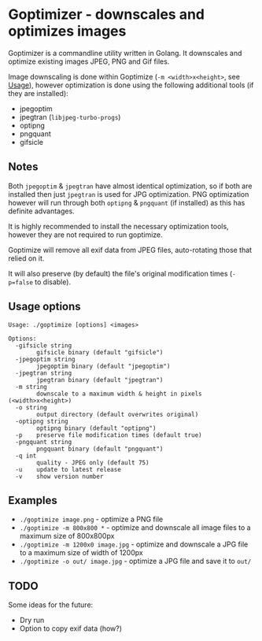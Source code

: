 # Goptimizer - downscales and optimizes images

Goptimizer is a commandline utility written in Golang. It downscales and optimize existing images JPEG, PNG and Gif files.

Image downscaling is done within Goptimize (`-m <width>x<height>`, see [Usage](#usage-options)), however optimization is done using the following additional tools (if they are installed):

- jpegoptim
- jpegtran (`libjpeg-turbo-progs`)
- optipng
- pngquant
- gifsicle


## Notes

Both `jpegoptim` & `jpegtran` have almost identical optimization, so if both are installed then just `jpegtran` is used for JPG optimization. PNG optimization however will run through both `optipng` & `pngquant` (if installed) as this has definite advantages.

It is highly recommended to install the necessary optimization tools, however they are not required to run goptimize.

Goptimize will remove all exif data from JPEG files, auto-rotating those that relied on it.

It will also preserve (by default) the file's original modification times (`-p=false` to disable).


## Usage options

```
Usage: ./goptimize [options] <images>

Options:
  -gifsicle string
        gifsicle binary (default "gifsicle")
  -jpegoptim string
        jpegoptim binary (default "jpegoptim")
  -jpegtran string
        jpegtran binary (default "jpegtran")
  -m string
        downscale to a maximum width & height in pixels (<width>x<height>)
  -o string
        output directory (default overwrites original)
  -optipng string
        optipng binary (default "optipng")
  -p    preserve file modification times (default true)
  -pngquant string
        pngquant binary (default "pngquant")
  -q int
        quality - JPEG only (default 75)
  -u    update to latest release
  -v    show version number
```


## Examples

- `./goptimize image.png` - optimize a PNG file
- `./goptimize -m 800x800 *` - optimize and downscale all image files to a maximum size of 800x800px
- `./goptimize -m 1200x0 image.jpg` - optimize and downscale a JPG file to a maximum size of width of 1200px
- `./goptimize -o out/ image.jpg` - optimize a JPG file and save it to `out/`



## TODO

Some ideas for the future:

- Dry run
- Option to copy exif data (how?)

